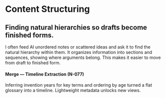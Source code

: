# Content Structuring

## Finding natural hierarchies so drafts become finished forms.

I often feed AI unordered notes or scattered ideas and ask it to find the natural hierarchy within them. It organizes information into sections and sequences, showing where arguments belong. This makes it easier to move from draft to finished form.

#### Merge — Timeline Extraction (N-077)

Inferring invention years for key terms and ordering by age turned a flat glossary into a timeline. Lightweight metadata unlocks new views.
